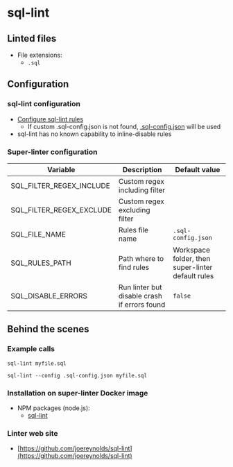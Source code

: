 <!-- markdownlint-disable MD033 MD041 -->
<!-- Generated by .automation/build.py, please do not update manually -->
# sql-lint

## Linted files

- File extensions:
  - `.sql`

## Configuration

### sql-lint configuration

- [Configure sql-lint rules](https://sql-lint.readthedocs.io/en/latest/files/configuration.html)
  - If custom .sql-config.json is not found, [.sql-config.json](https://github.com/nvuillam/super-linter/tree/POC_RefactorInPython/TEMPLATES/.sql-config.json) will be used
- sql-lint has no known capability to inline-disable rules

### Super-linter configuration

| Variable | Description | Default value |
| ----------------- | -------------- | -------------- |
| SQL_FILTER_REGEX_INCLUDE | Custom regex including filter |  |
| SQL_FILTER_REGEX_EXCLUDE | Custom regex excluding filter |  |
| SQL_FILE_NAME | Rules file name | `.sql-config.json` |
| SQL_RULES_PATH | Path where to find rules | Workspace folder, then super-linter default rules |
| SQL_DISABLE_ERRORS | Run linter but disable crash if errors found | `false` |

## Behind the scenes

### Example calls

```shell
sql-lint myfile.sql
```

```shell
sql-lint --config .sql-config.json myfile.sql
```


### Installation on super-linter Docker image

- NPM packages (node.js):
  - [sql-lint](https://www.npmjs.com/package/sql-lint)

### Linter web site
- [https://github.com/joereynolds/sql-lint](https://github.com/joereynolds/sql-lint)

